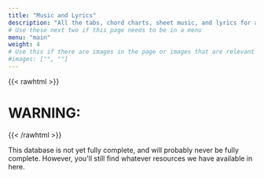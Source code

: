 ```yaml
---
title: "Music and Lyrics"
description: "All the tabs, chord charts, sheet music, and lyrics for all our songs!"
# Use these next two if this page needs to be in a menu
menu: "main"
weight: 4
# Use this if there are images in the page or images that are relevant to the page
#images: ["", ""]
---
```


{{< rawhtml >}}
<h1 class="gold">WARNING:</h1>
{{< /rawhtml >}}

This database is not yet fully complete, and will probably never be fully complete. However, you'll still find whatever resources we have available in here.
